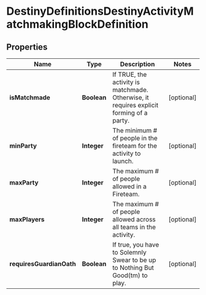 
# DestinyDefinitionsDestinyActivityMatchmakingBlockDefinition

## Properties
Name | Type | Description | Notes
------------ | ------------- | ------------- | -------------
**isMatchmade** | **Boolean** | If TRUE, the activity is matchmade. Otherwise, it requires explicit forming of a party. |  [optional]
**minParty** | **Integer** | The minimum # of people in the fireteam for the activity to launch. |  [optional]
**maxParty** | **Integer** | The maximum # of people allowed in a Fireteam. |  [optional]
**maxPlayers** | **Integer** | The maximum # of people allowed across all teams in the activity. |  [optional]
**requiresGuardianOath** | **Boolean** | If true, you have to Solemnly Swear to be up to Nothing But Good(tm) to play. |  [optional]



